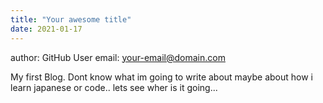 ```yaml
---
title: "Your awesome title"
date: 2021-01-17
---
```

author: GitHub User
email: your-email@domain.com

My first Blog. Dont know what im going to write about maybe about how i learn japanese or code.. lets see wher is it going...
